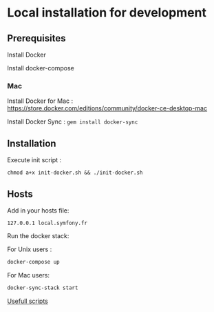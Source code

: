 # Local installation for development

## Prerequisites

Install Docker

Install docker-compose

### Mac

Install Docker for Mac : https://store.docker.com/editions/community/docker-ce-desktop-mac

Install Docker Sync : ```gem install docker-sync```

## Installation
Execute init script : 
```
chmod a+x init-docker.sh && ./init-docker.sh
```
## Hosts

Add in your hosts file:
```
127.0.0.1 local.symfony.fr
```

Run the docker stack:

For Unix users :

```bash
docker-compose up
```

For Mac users:

```bash
docker-sync-stack start
```







[Usefull scripts](scripts/)